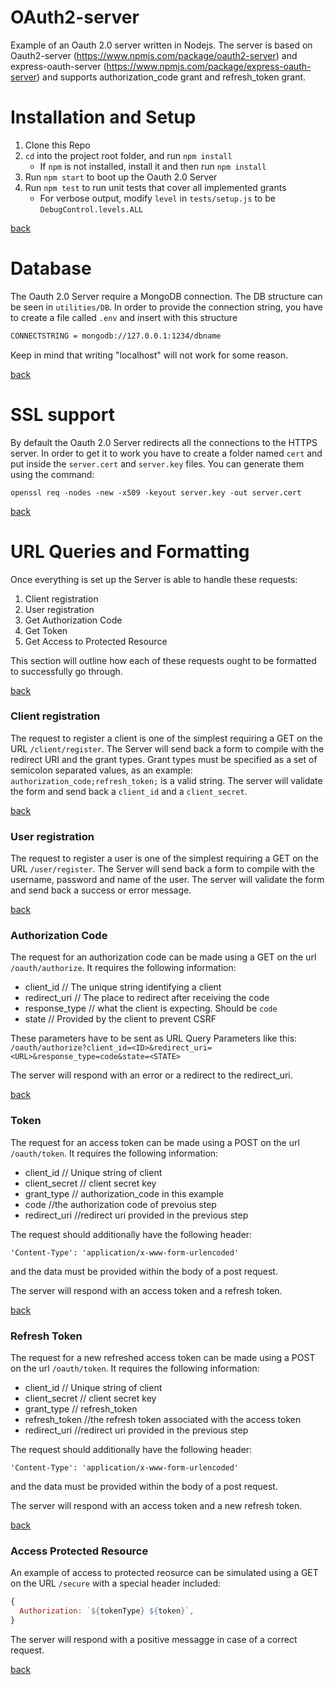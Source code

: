 # OAuth2-server
Example of an Oauth 2.0 server written in Nodejs. The server is based on Oauth2-server (https://www.npmjs.com/package/oauth2-server) and express-oauth-server
(https://www.npmjs.com/package/express-oauth-server) and supports authorization_code grant and refresh_token grant.

<a id='install'></a>
# Installation and Setup

1. Clone this Repo
1. `cd` into the project root folder, and run `npm install`
    - If `npm` is not installed, install it and then run `npm install`
1. Run `npm start` to boot up the Oauth 2.0 Server
1. Run `npm test` to run unit tests that cover all implemented grants
    - For verbose output, modify `level` in `tests/setup.js` to be `DebugControl.levels.ALL`

[back](#top)

<a id='database'></a>
# Database

The Oauth 2.0 Server require a MongoDB connection. The DB structure can be seen in `utilities/DB`.
In order to provide the connection string, you have to create a file called `.env` and insert with this structure
```bash
CONNECTSTRING = mongodb://127.0.0.1:1234/dbname
```
Keep in mind that writing "localhost" will not work for some reason.

[back](#top)

<a id='ssl'></a>
# SSL support

By default the Oauth 2.0 Server redirects all the connections to the HTTPS server. In order to get it to work you have to create a folder named `cert` and put inside the `server.cert` and `server.key` files.
You can generate them using the command:
```shell
openssl req -nodes -new -x509 -keyout server.key -out server.cert
```

[back](#top)

<a id='url'></a>
# URL Queries and Formatting

Once everything is set up the Server is able to handle these requests:

1. Client registration
1. User registration
3. Get Authorization Code
4. Get Token
5. Get Access to Protected Resource

This section will outline how each of these requests ought to be formatted to successfully go through.

[back](#top)

<a id='url-client'></a>
### Client registration

The request to register a client is one of the simplest requiring a GET on the URL `/client/register`. The Server will send back a form to compile with the redirect URI and the grant types.
Grant types must be specified as a set of semicolon separated values, as an example: `authorization_code;refresh_token;` is a valid string.
The server will validate the form and send back a `client_id` and a `client_secret`.

[back](#top)

<a id='url-user'></a>
### User registration

The request to register a user is one of the simplest requiring a GET on the URL `/user/register`. The Server will send back a form to compile with the username, password and name of the user.
The server will validate the form and send back a success or error message.

[back](#top)

<a id='url-code'></a>
### Authorization Code

The request for an authorization code can be made using a GET on the url `/oauth/authorize`. It requires the following information:

- client_id // The unique string identifying a client
- redirect_uri // The place to redirect after receiving the code
- response_type // what the client is expecting. Should be `code`
- state // Provided by the client to prevent CSRF

These parameters have to be sent as URL Query Parameters like this: `/oauth/authorize?client_id=<ID>&redirect_uri=<URL>&response_type=code&state=<STATE>`

The server will respond with an error or a redirect to the redirect_uri.

[back](#top)

<a id='url-token'></a>
### Token

The request for an access token can be made using a POST on the url `/oauth/token`. It requires the following information:

- client_id // Unique string of client
- client_secret // client secret key
- grant_type // authorization_code in this example
- code //the authorization code of prevoius step
- redirect_uri //redirect uri provided in the previous step 

The request should additionally have the following header:

`'Content-Type': 'application/x-www-form-urlencoded'`

and the data must be provided within the body of a post request.

The server will respond with an access token and a refresh token.

[back](#top)

<a id='url-token'></a>
### Refresh Token

The request for a new refreshed access token can be made using a POST on the url `/oauth/token`. It requires the following information:

- client_id // Unique string of client
- client_secret // client secret key
- grant_type // refresh_token
- refresh_token //the refresh token associated with the access token
- redirect_uri //redirect uri provided in the previous step 

The request should additionally have the following header:

`'Content-Type': 'application/x-www-form-urlencoded'`

and the data must be provided within the body of a post request.

The server will respond with an access token and a new refresh token.

[back](#top)

<a id='url-resource'></a>
### Access Protected Resource

An example of access to protected reosurce can be simulated using a GET on the URL `/secure` with a special header included:

```js
{
  Authorization: `${tokenType} ${token}`,
}
```

The server will respond with a positive messagge in case of a correct request.

[back](#top)

